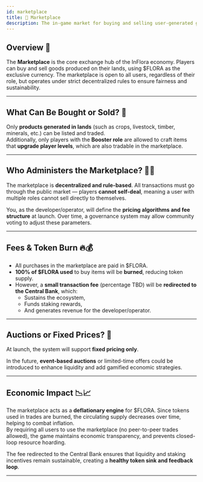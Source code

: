 ```yaml
---
id: marketplace
title: 🛒 Marketplace
description: The in-game market for buying and selling user-generated goods using $FLORA.
---
```


## Overview 🧾

The **Marketplace** is the core exchange hub of the InFlora economy. Players can buy and sell goods produced on their lands, using $FLORA as the exclusive currency. The marketplace is open to all users, regardless of their role, but operates under strict decentralized rules to ensure fairness and sustainability.

---

## What Can Be Bought or Sold? 🔄

Only **products generated in lands** (such as crops, livestock, timber, minerals, etc.) can be listed and traded.  
Additionally, only players with the **Booster role** are allowed to craft items that **upgrade player levels**, which are also tradable in the marketplace.

---

## Who Administers the Marketplace? 👨‍⚖️

The marketplace is **decentralized and rule-based**. All transactions must go through the public market — players **cannot self-deal**, meaning a user with multiple roles cannot sell directly to themselves.  

You, as the developer/operator, will define the **pricing algorithms and fee structure** at launch. Over time, a governance system may allow community voting to adjust these parameters.

---

## Fees & Token Burn 🔥💰

- All purchases in the marketplace are paid in $FLORA.
- **100% of $FLORA used** to buy items will be **burned**, reducing token supply.
- However, a **small transaction fee** (percentage TBD) will be **redirected to the Central Bank**, which:
  - Sustains the ecosystem,
  - Funds staking rewards,
  - And generates revenue for the developer/operator.

---

## Auctions or Fixed Prices? 🧃

At launch, the system will support **fixed pricing only**.

In the future, **event-based auctions** or limited-time offers could be introduced to enhance liquidity and add gamified economic strategies.

---

## Economic Impact 📉📈

The marketplace acts as a **deflationary engine** for $FLORA. Since tokens used in trades are burned, the circulating supply decreases over time, helping to combat inflation.  
By requiring all users to use the marketplace (no peer-to-peer trades allowed), the game maintains economic transparency, and prevents closed-loop resource hoarding.  

The fee redirected to the Central Bank ensures that liquidity and staking incentives remain sustainable, creating a **healthy token sink and feedback loop**.

---

